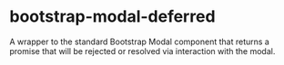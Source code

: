 # bootstrap-modal-deferred
A wrapper to the standard Bootstrap Modal component that returns a promise that will be rejected or resolved via interaction with the modal.
